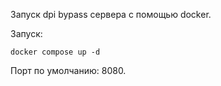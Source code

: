 Запуск dpi bypass сервера с помощью docker.

Запуск:
```console
docker compose up -d
```

Порт по умолчанию: 8080.